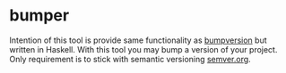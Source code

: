 bumper
======

Intention of this tool is provide same functionality as [bumpversion](https://github.com/peritus/bumpversion) but written in Haskell.
With this tool you may bump a version of your project. Only requirement is to stick with semantic versioning [semver.org](http://semver.org).
